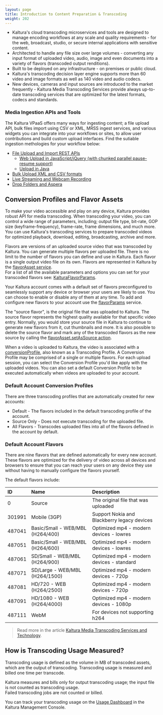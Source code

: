 ```yaml
---
layout: page
title: Introduction to Content Preparation & Transcoding
weight: 202
---
```


* Kaltura's cloud transcoding microservices and tools are designed to manage encoding workflows at any scale and quality requirements - for the web, broadcast, studio, or secure internal applications with sensitive content. 
* Architected to handle any file size over large volumes - converting any input format of uploaded video, audio, image and even documents into a variety of flavors (transcoded output renditions).
* Built to be deployed on any infrastructure - on premises or public cloud. 
* Kaltura's transcoding decision layer engine supports more than 60 video and image formats as well as 140 video and audio codecs.
* New devices, cameras and input sources are introduced to the market frequently - Kaltura Media Transcoding Services provide always up-to-date transcoding services that are optimized for the latest formats, codecs and standards.

### Media Ingestion APIs and Tools  

The Kaltura VPaaS offers many ways for ingesting content; a file upload API, bulk files import using CSV or XML, MRSS ingest services, and various widgets you can integrate into your workflows or sites, to allow user contributions and build custom upload interfaces.
Find the sutiable ingestion methologies for your workflow below:

* [File Upload and Import REST APIs](https://developer.kaltura.com/workflows/Ingest_and_Upload_Media)
	* [Web Upload in JavaScript/jQuery (with chunked parallel pause-resume support)](https://github.com/kaltura/chunked-file-upload-jquery)
	* [Upload in Java](https://github.com/kaltura/Sample-Kaltura-Chunked-Upload-Java)
* [Bulk Upload XML and CSV formats](https://vpaas.kaltura.com/documentation/02_Media-Ingest-and-Preperation/Bulk-Content-Ingestion)
* [Live Streaming and Webcam Recording](https://developer.kaltura.com/workflows/Live_Stream_and_Broadcast)
* [Drop Folders and Aspera](https://knowledge.kaltura.com/node/737)

## Conversion Profiles and Flavor Assets  

To make your video accessible and play on any device, Kaltura provides robust API for media transcoding. When transcoding your video, you can control a wide range of parameters, including; output file type, bit-rate, GOP size (keyframe-frequency), frame-rate, frame dimensions, and much more. You can use Kaltura's transcoding services to prepare transcoded videos for optimized playback, download, editing, broadcasting, archive and more.

Flavors are versions of an uploaded source video that was transcoded by Kaltura. You can generate multiple flavors per uploaded file. There is no limit to the number of flavors you can define and use in Kaltura. Each flavor is a single output video file on its own. Flavors are represented in Kaltura by the [flavorAsset service](https://developer.kaltura.com/api-docs/#/flavorAsset).  
For a list of all the available parameters and options you can set for your transcoded flavors see: [KalturaFlavorParams](https://developer.kaltura.com/api-docs/#/KalturaFlavorParams).

Your Kaltura account comes with a default set of flavors preconfigured to seamlessly support any device or browser your users are likely to use. You can choose to enable or disable any of them at any time. To add and configure new flavors to your account use the [flavorParams](http://developer.kaltura.com/api-docs/#/flavorParams) service.

The "source flavor", is the original file that was uploaded to Kaltura. The source flavor represents the highest quality available for that specific video entry. Normally, you would store your source file in Kaltura to continue to generate new flavors from it, cut thumbnails and more. It is also possible to delete the source flavor and mark any of the transcoded flavors as the new source by calling the [flavorAsset.setAsSource action](https://developer.kaltura.com/api-docs/#/flavorAsset.setAsSource).

When a video is uploaded to Kaltura, the video is associated with a [conversionProfile](https://developer.kaltura.com/api-docs/#/conversionProfile), also known as a Transcoding Profile. A Conversion Profile may be comprised of a single or multiple flavors. For each upload session, you can select the Conversion Profile you'd like apply with the uploaded videos. You can also set a default Conversion Profile to be executed automatically when videos are uploaded to your account.  

### Default Account Conversion Profiles   

There are three transcoding profiles that are automatically created for new accounts:
* Default - The flavors included in the default transcoding profile of the account. 
* Source Only - Does not execute transcoding for the uploaded file. 
* All Flavors - Transcodes uploaded files into all of the flavors defined in the account by default.

### Default Account Flavors   

There are nine flavors that are defined automatically for every new account. These flavors are optimized for the delivery of video across all devices and browsers to ensure that you can reach your users on any device they use without having to manually configure the flavors yourself.  

The default flavors include:

| ID     	| Name                             	| Description                                 	|
|:-------	|:---------------------------------	|:--------------------------------------------	|
| 0      	| Source                           	| The original file that was uploaded         	|
| 301991 	| Mobile (3GP)                     	| Support Nokia and Blackberry legacy devices 	|
| 487041 	| Basic/Small - WEB/MBL (H264/400) 	| Optimized mp4 - modern devices - lowres     	|
| 487051 	| Basic/Small - WEB/MBL (H264/600) 	| Optimized mp4 - modern devices - lowres     	|
| 487061 	| SD/Small - WEB/MBL (H264/900)    	| Optimized mp4 - modern devices - standard   	|
| 487071 	| SD/Large - WEB/MBL (H264/1500)   	| Optimized mp4 - modern devices - 720p       	|
| 487081 	| HD/720 - WEB (H264/2500)         	| Optimized mp4 - modern devices - 720p       	|
| 487091 	| HD/1080 - WEB (H264/4000)        	| Optimized mp4 - modern devices - 1080p      	|
| 487111 	| WebM                             	| For devices not supporting h264             	|


> Read more in the article [Kaltura Media Transcoding Services and Technology](http://knowledge.kaltura.com/kaltura-media-transcoding-services-and-technology#transcoding).

## How is Transcoding Usage Measured?

Transcoding usage is defined as the volume in MB of transcoded assets, which are the output of transcoding. Transcoding usage is measured and billed one time per transcode. 

Kaltura measures and bills only for output transcoding usage; the input file is not counted as transcoding usage.  
Failed transcoding jobs are not counted or billed. 

You can track your transcoding usage on the [Usage Dashboard](https://kmc.kaltura.com/index.php/kmc/kmc4#usageDashboard) in the Kaltura Management Console.
